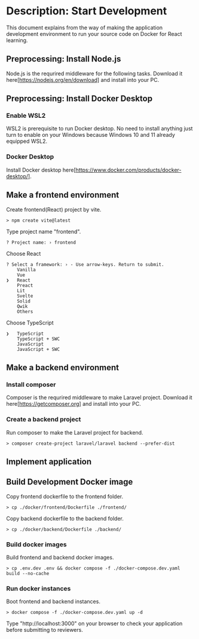 # Description: Start Development
This document explains from the way of making the application development environment to run your source code on Docker for React learning.

## Preprocessing: Install Node.js
Node.js is the requrired middleware for the following tasks. Download it here[https://nodejs.org/en/download] and install into your PC.

## Preprocessing: Install Docker Desktop
### Enable WSL2
WSL2 is prerequisite to run Docker desktop. No need to install anything just turn to enable on your Windows because Windows 10 and 11 already equipped WSL2.

### Docker Desktop
Install Docker desktop here[https://www.docker.com/products/docker-desktop/].

## Make a frontend environment
Create frontend(React) project by vite.
```
> npm create vite@latest
```
Type project name "frontend".
```
? Project name: › frontend
```
Choose React
```
? Select a framework: › - Use arrow-keys. Return to submit.
    Vanilla
    Vue
❯   React
    Preact
    Lit
    Svelte
    Solid
    Qwik
    Others
```
Choose TypeScript
```
❯   TypeScript
    TypeScript + SWC
    JavaScript
    JavaScript + SWC
```

## Make a backend environment
### Install composer
Composer is the requrired middleware to make Laravel project. Download it here[https://getcomposer.org] and install into your PC.

### Create a backend project
Run composer to make the Laravel project for backend.
```
> composer create-project laravel/laravel backend --prefer-dist
```

## Implement application

## Build Development Docker image
Copy frontend dockerfile to the frontend folder.
```
> cp ./docker/frontend/Dockerfile ./frontend/
```

Copy backend dockerfile to the backend folder.
```
> cp ./docker/backend/Dockerfile ./backend/
```

### Build docker images
Build frontend and backend docker images.
```
> cp .env.dev .env && docker compose -f ./docker-compose.dev.yaml build --no-cache
```

### Run docker instances
Boot frontend and backend instances.
```
> docker compose -f ./docker-compose.dev.yaml up -d
```

Type "http://localhost:3000" on your browser to check your application before submitting to reviewers.
